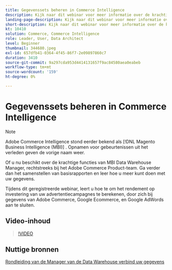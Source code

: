 ```yaml
---
title: Gegevenssets beheren in Commerce Intelligence
description: Kijk naar dit webinar voor meer informatie over de krachtige functies van Commerce Intelligence Data Warehouse Manager.
landing-page-description: Kijk naar dit webinar voor meer informatie over de krachtige functies van Commerce Intelligence Data Warehouse Manager.
short-description: Kijk naar dit webinar voor meer informatie over de krachtige functies van Commerce Intelligence Data Warehouse Manager.
kt: 10410
solution: Commerce, Commerce Intelligence
role: Leader, User, Data Architect
level: Beginner
thumbnail: 344680.jpeg
exl-id: 657dfb41-0364-4f45-86f7-2e09897860c7
duration: 3410
source-git-commit: 9a297cda953d4414131657f9ac84580aea0eabeb
workflow-type: tm+mt
source-wordcount: '159'
ht-degree: 0%

---
```


# Gegevenssets beheren in Commerce Intelligence

>[!NOTE]
>
>Adobe Commerce Intelligence stond eerder bekend als [!DNL Magento Business Intelligence (MBI)] . Opnamen voor gebeurtenissen uit het verleden geven de vorige naam weer.

Of u nu beschikt over de krachtige functies van MBI Data Warehouse Manager, rechtstreeks bij het Adobe Commerce Product-team. Ga verder dan het samenstellen van basisrapporten en leer hoe u meer kunt doen met uw gegevens.

Tijdens dit geregistreerde webinar, leert u hoe te om het rendement op investering van uw advertentiecampagnes te berekenen, door zich bij gegevens van Adobe Commerce, Google Ecommerce, en Google AdWords aan te sluiten.

## Video-inhoud

>[!VIDEO](https://video.tv.adobe.com/v/344680?quality=12&learn=on)

## Nuttige bronnen

[ Rondleiding van de Manager van de Data Warehouse ](https://experienceleague.adobe.com/docs/commerce-business-intelligence/mbi/analyze/warehouse-manager/tour-dwm.html)
[ verbind uw gegevens ](https://experienceleague.adobe.com/docs/commerce-business-intelligence/mbi/analyze/connecting/connecting-data.html)
